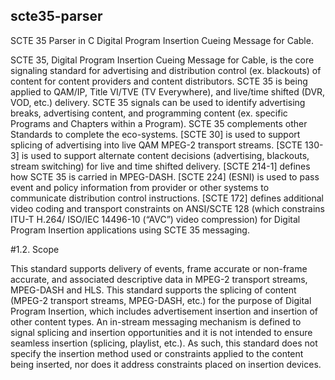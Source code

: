 scte35-parser
---
SCTE 35 Parser in C Digital Program Insertion Cueing Message for Cable.

SCTE 35, Digital Program Insertion Cueing Message for Cable, is the core signaling standard for advertising and distribution control (ex. blackouts) of content for content providers and content distributors. SCTE 35 is being applied to QAM/IP, Title VI/TVE (TV Everywhere), and live/time shifted (DVR, VOD, etc.) delivery. SCTE 35 signals can be used to identify advertising breaks, advertising content, and programming content (ex. specific Programs and Chapters within a Program). SCTE 35 complements other Standards to complete the eco-systems. [SCTE 30] is used to support splicing of advertising into live QAM MPEG-2 transport streams. [SCTE 130-3] is used to support alternate content decisions (advertising, blackouts, stream switching) for live and time shifted delivery. [SCTE 214-1] defines how SCTE 35 is carried in MPEG-DASH. [SCTE 224] (ESNI) is used to pass event and policy information from provider or other systems to communicate distribution control instructions. [SCTE 172] defines additional video coding and transport constraints on ANSI/SCTE 128 (which constrains ITU-T H.264/ ISO/IEC 14496-10 (“AVC”) video compression) for Digital Program Insertion applications using SCTE 35 messaging.

#1.2. Scope

This standard supports delivery of events, frame accurate or non-frame accurate, and associated descriptive data in MPEG-2 transport streams, MPEG-DASH and HLS. This standard supports the splicing of content (MPEG-2 transport streams, MPEG-DASH, etc.) for the purpose of Digital Program Insertion, which includes advertisement insertion and insertion of other content types. An in-stream messaging mechanism is defined to signal splicing and insertion opportunities and it is not intended to ensure seamless insertion (splicing, playlist, etc.). As such, this standard does not specify the insertion method used or constraints applied to the content being inserted, nor does it address constraints placed on insertion devices.
